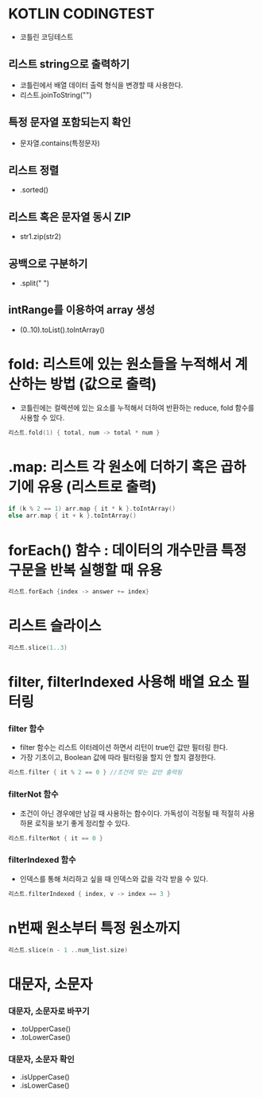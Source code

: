 # KOTLIN CODINGTEST
- 코틀린 코딩테스트

## 리스트 string으로 출력하기
- 코틀린에서 배열 데이터 출력 형식을 변경할 때 사용한다.
- 리스트.joinToString("") 

## 특정 문자열 포함되는지 확인
- 문자열.contains(특정문자)

## 리스트 정렬
- .sorted()

## 리스트 혹은 문자열 동시 ZIP
- str1.zip(str2)

## 공백으로 구분하기 
- .split(" ")

## intRange를 이용하여 array 생성
- (0..10).toList().toIntArray()

# fold: 리스트에 있는 원소들을 누적해서 계산하는 방법 (값으로 출력)
- 코틀린에는 컬렉션에 있는 요소를 누적해서 더하여 반환하는 reduce, fold 함수를 사용할 수 있다.
~~~kotlin
리스트.fold(1) { total, num -> total * num }
~~~

# .map: 리스트 각 원소에 더하기 혹은 곱하기에 유용 (리스트로 출력)
~~~kotlin
if (k % 2 == 1) arr.map { it * k }.toIntArray()
else arr.map { it + k }.toIntArray()
~~~

# forEach() 함수 : 데이터의 개수만큼 특정 구문을 반복 실행할 때 유용
~~~kotlin
리스트.forEach {index -> answer += index}
~~~

# 리스트 슬라이스
~~~kotlin
리스트.slice(1..3)
~~~

# filter, filterIndexed 사용해 배열 요소 필터링
### filter 함수
- filter 함수는 리스트 이터레이션 하면서 리턴이 true인 값만 필터링 한다.
- 가장 기초이고, Boolean 값에 따라 필터링을 할지 안 할지 결정한다.
~~~kotlin
리스트.filter { it % 2 == 0 } //조건에 맞는 값만 출력됨
~~~

### filterNot 함수
- 조건이 아닌 경우에만 남길 때 사용하는 함수이다. 가독성이 걱정될 때 적절히 사용하묜 로직을 보기 좋게 정리할 수 있다.
~~~kotlin
리스트.filterNot { it == 0 } 
~~~

### filterIndexed 함수
- 인덱스를 통해 처리하고 싶을 때 인덱스와 값을 각각 받을 수 있다.
~~~kotlin
리스트.filterIndexed { index, v -> index == 3 }
~~~


# n번째 원소부터 특정 원소까지
~~~kotlin
리스트.slice(n - 1 ..num_list.size)
~~~

# 대문자, 소문자
### 대문자, 소문자로 바꾸기
- .toUpperCase()
- .toLowerCase()
### 대문자, 소문자 확인
- .isUpperCase()
- .isLowerCase()

